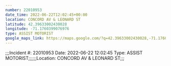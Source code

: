 ```yaml
---
number: 22010953
date_time: 2022-06-22T12:02:45+00:00
location: CONCORD AV & LEONARD ST
latitude: 42.39633002430028
longitude: -71.1760399076976
type: ASSIST MOTORIST
google_maps_link: https://maps.google.com/?q=42.39633002430028,-71.1760399076976
---
```


;;;Incident #: 22010953  Date: 2022-06-22 12:02:45   Type: ASSIST MOTORIST;;;;;;Location: CONCORD AV & LEONARD ST;;;
